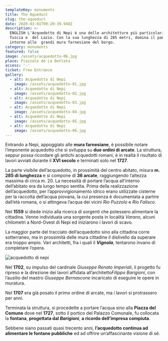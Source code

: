 ```yaml
---
templateKey: monuments
title: The Aqueduct
slug: the-aqueduct
date: 2020-03-01T09:20:39.948Z
description: >-
  ENGLISH L'Acquedotto di Nepi è una delle architetture più particolari della
  Tuscia e  del Lazio. Con la sua lunghezza di 285 metri, domina il panorama
  intorno alle  grandi mura farnesiane del borgo.
category: monuments
featured: false
image: /assets/acquedotto-06.jpg
place: Piazzale de La Bottata
access: '-'
ticket: Free Entrance
gallery:
  - alt: Acquedotto di Nepi
    image: /assets/acquedotto-01.jpg
  - alt: Acquedotto di Nepi
    image: /assets/acquedotto-02.jpg
  - alt: Acquedotto di Nepi
    image: /assets/acquedotto-03.jpg
  - alt: Acquedotto di Nepi
    image: /assets/acquedotto-04.jpg
  - alt: Acquedotto di Nepi
    image: /assets/acquedotto-05.jpg
  - alt: Acquedotto di Nepi
    image: /assets/acquedotto-06.jpg
---
```

Entrando a Nepi, appoggiato alle **mura farnesiane**, è possibile notare l’imponente acquedotto che si sviluppa su **due ordini di arcate**. La struttura, seppur possa ricordare gli antichi acquedotti romani, è in realtà il risultato di lavori avviati durante il **XVI secolo** e terminati solo nel **1727**.

La parte visibile dell’acquedotto, in prossimità del centro abitato, misura **m. 285 di lunghezza** e si compone di **36 arcate**, raggiungendo l’altezza massima di circa m. 20. La necessità di portare l’acqua all’interno dell’abitato era da lungo tempo sentita. Prima della realizzazione dell’acquedotto, per l’approvvigionamento idrico erano utilizzate cisterne per la raccolta dell’acqua piovana, la cui presenza è documentata a partire dall’età romana, o si attingeva l’acqua dei vicini *Rio Puzzolo* e *Rio Falisco*.

Nel **1559** si diede inizio alla ricerca di sorgenti che potessero alimentare la cittadina. Venne individuata una sorgente posta in località *Varano*, alcuni chilometri a Nord-Ovest di Nepi ed iniziarono i lavori di scavo.

La maggior parte del tracciato dell’acquedotto sino alla cittadina corre sotterraneo, ma in prossimità delle mura cittadine il dislivello da superare era troppo ampio. Vari architetti, fra i quali il ***Vignola***, tentarono invano di completare l’opera.

![acquedotto di nepi](/assets/events-02.jpg "Acquedotto di Nepi")

Nel **1702**, su impulso del cardinale *Giuseppe Renato Imperiali*, il progetto fu ripreso e la direzione dei lavori affidata all’architetto*Filippo Barigioni*, con l’ausilio del mastro *Giuseppe Bernascone* incaricato di eseguire le opere in muratura.

Nel **1707** era già posato il primo ordine di arcate, ma i lavori si protrassero per anni.

Terminata la struttura, si procedette a portare l’acqua sino alla **Piazza del Comune** dove nel **1727**, sotto il portico del Palazzo Comunale, fu collocata la **fontana**, **progettata dal *Barigioni***, **a ricordo dell’impresa compiuta**.

Sebbene siano passati quasi trecento anni, **l’acquedotto continua ad alimentare le fontane pubbliche** ed ad offrire un’affascinante visione di sé.
